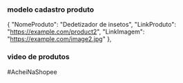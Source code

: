 ### modelo cadastro produto 
{
        "NomeProduto": "Dedetizador de insetos",
        "LinkProduto": "https://example.com/product2",
        "LinkImagem": "https://example.com/image2.jpg"
},
   

### video de produtos
#AcheiNaShopee